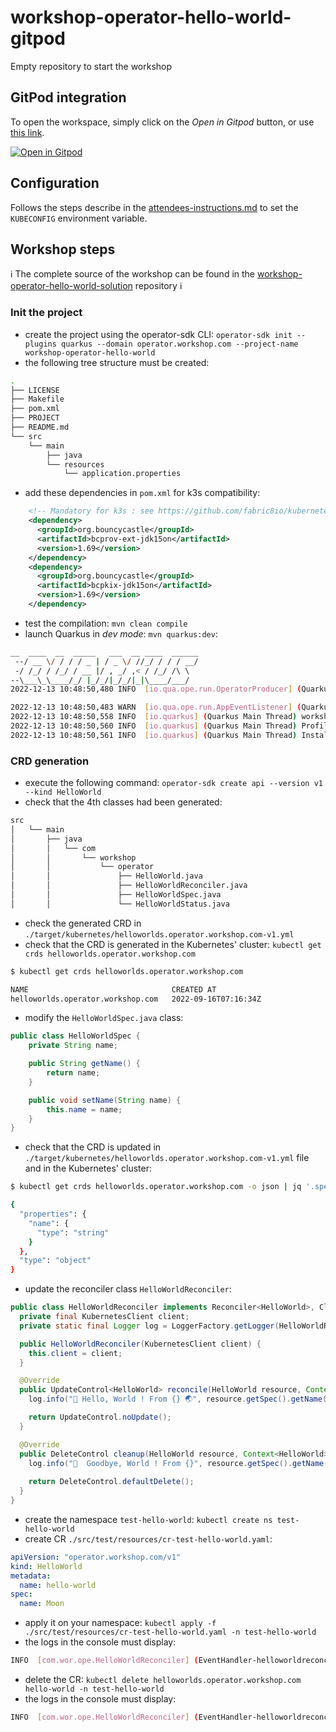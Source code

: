 # workshop-operator-hello-world-gitpod
Empty repository to start the workshop

## GitPod integration

To open the workspace, simply click on the *Open in Gitpod* button, or use [this link](https://gitpod.io/#https://github.com/k8s-operator-workshop/workshop-operator-hello-world).

[![Open in Gitpod](https://gitpod.io/button/open-in-gitpod.svg)](https://gitpod.io/#https://github.com/YoannGalentin/workshop-operator-hello-world)

## Configuration

Follows the steps describe in the [attendees-instructions.md](https://github.com/k8s-operator-workshop/workshop-instructions/blob/main/attendees-instructions.md) to set the `KUBECONFIG` environment variable.

## Workshop steps

ℹ️ The complete source of the workshop can be found in the [workshop-operator-hello-world-solution](https://github.com/k8s-operator-workshop/workshop-operator-hello-world-solution) repository ℹ️

### Init the project

  - create the project using the operator-sdk CLI: `operator-sdk init --plugins quarkus --domain operator.workshop.com --project-name workshop-operator-hello-world`
  - the following tree structure must be created:
```bash
.
├── LICENSE
├── Makefile
├── pom.xml
├── PROJECT
├── README.md
└── src
    └── main
        ├── java
        └── resources
            └── application.properties
```
  - add these dependencies in `pom.xml` for k3s compatibility:
```xml
    <!-- Mandatory for k3s : see https://github.com/fabric8io/kubernetes-client/issues/1796 -->
    <dependency>
      <groupId>org.bouncycastle</groupId>
      <artifactId>bcprov-ext-jdk15on</artifactId>
      <version>1.69</version>
    </dependency>
    <dependency>
      <groupId>org.bouncycastle</groupId>
      <artifactId>bcpkix-jdk15on</artifactId>
      <version>1.69</version>
    </dependency>
```
  - test the compilation: `mvn clean compile`
  - launch Quarkus in _dev mode_: `mvn quarkus:dev`:
```bash
__  ____  __  _____   ___  __ ____  ______ 
 --/ __ \/ / / / _ | / _ \/ //_/ / / / __/ 
 -/ /_/ / /_/ / __ |/ , _/ ,< / /_/ /\ \   
--\___\_\____/_/ |_/_/|_/_/|_|\____/___/   
2022-12-13 10:48:50,480 INFO  [io.qua.ope.run.OperatorProducer] (Quarkus Main Thread) Quarkus Java Operator SDK extension 4.0.3 (commit: d88d41d on branch: d88d41d78baf198fa4e69d1205f9d19ee04d8c60) built on Thu Oct 06 20:26:39 UTC 2022

2022-12-13 10:48:50,483 WARN  [io.qua.ope.run.AppEventListener] (Quarkus Main Thread) No Reconciler implementation was found so the Operator was not started.
2022-12-13 10:48:50,558 INFO  [io.quarkus] (Quarkus Main Thread) workshop-operator-hello-world 0.0.1-SNAPSHOT on JVM (powered by Quarkus 2.13.1.Final) started in 3.707s. Listening on: http://localhost:8080
2022-12-13 10:48:50,560 INFO  [io.quarkus] (Quarkus Main Thread) Profile dev activated. Live Coding activated.
2022-12-13 10:48:50,561 INFO  [io.quarkus] (Quarkus Main Thread) Installed features: [cdi, kubernetes, kubernetes-client, micrometer, openshift-client, operator-sdk, smallrye-context-propagation, smallrye-health, vertx]
```

### CRD generation
  - execute the following command: `operator-sdk create api --version v1 --kind HelloWorld`
  - check that the 4th classes had been generated:
```bash
src
│   └── main
│       ├── java
│       │   └── com
│       │       └── workshop
│       │           └── operator
│       │               ├── HelloWorld.java
│       │               ├── HelloWorldReconciler.java
│       │               ├── HelloWorldSpec.java
│       │               └── HelloWorldStatus.java
```
  - check the generated CRD in `./target/kubernetes/helloworlds.operator.workshop.com-v1.yml`
  - check that the CRD is generated in the Kubernetes' cluster: `kubectl get crds helloworlds.operator.workshop.com`
```bash
$ kubectl get crds helloworlds.operator.workshop.com

NAME                                CREATED AT
helloworlds.operator.workshop.com   2022-09-16T07:16:34Z
```
  - modify the `HelloWorldSpec.java` class:
```java
public class HelloWorldSpec {
    private String name;

    public String getName() {
        return name;
    }

    public void setName(String name) {
        this.name = name;
    }
}
```
  - check that the CRD is updated in `./target/kubernetes/helloworlds.operator.workshop.com-v1.yml` file and in the Kubernetes' cluster:
```bash
$ kubectl get crds helloworlds.operator.workshop.com -o json | jq '.spec.versions[0].schema.openAPIV3Schema.properties.spec'

{
  "properties": {
    "name": {
      "type": "string"
    }
  },
  "type": "object"
}
```
  - update the reconciler class `HelloWorldReconciler`:
```java
public class HelloWorldReconciler implements Reconciler<HelloWorld>, Cleaner<HelloWorld> { 
  private final KubernetesClient client;
  private static final Logger log = LoggerFactory.getLogger(HelloWorldReconciler.class);

  public HelloWorldReconciler(KubernetesClient client) {
    this.client = client;
  }

  @Override
  public UpdateControl<HelloWorld> reconcile(HelloWorld resource, Context context) {
    log.info("👋 Hello, World ! From {} 🌏", resource.getSpec().getName());

    return UpdateControl.noUpdate();
  }

  @Override
  public DeleteControl cleanup(HelloWorld resource, Context<HelloWorld> context) {
    log.info("🥲  Goodbye, World ! From {}", resource.getSpec().getName());
 
    return DeleteControl.defaultDelete();  
  }
}
```
  - create the namespace `test-hello-world`: `kubectl create ns test-hello-world`
  - create CR `./src/test/resources/cr-test-hello-world.yaml`:
```yaml
apiVersion: "operator.workshop.com/v1"
kind: HelloWorld
metadata:
  name: hello-world
spec:
  name: Moon
```
  - apply it on your namespace: `kubectl apply -f ./src/test/resources/cr-test-hello-world.yaml -n test-hello-world`
  - the logs in the console must display:
```bash
INFO  [com.wor.ope.HelloWorldReconciler] (EventHandler-helloworldreconciler) 👋 Hello, World ! From Moon 🌏
```
  - delete the CR: `kubectl delete helloworlds.operator.workshop.com hello-world -n test-hello-world`
  - the logs in the console must display:
```bash
INFO  [com.wor.ope.HelloWorldReconciler] (EventHandler-helloworldreconciler) 🥲 Goodbye, World ! From Moon
```

